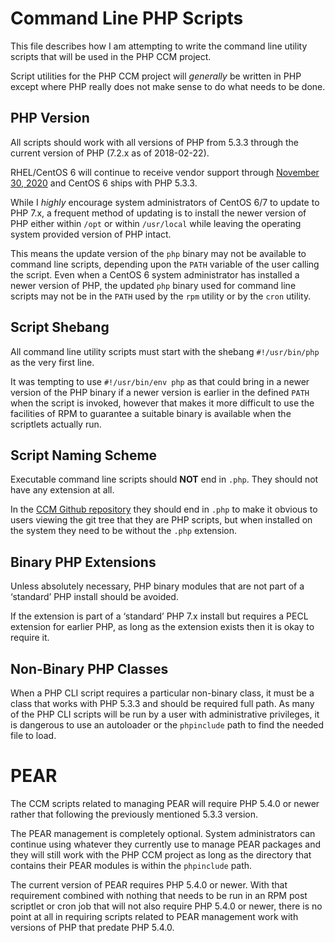 Command Line PHP Scripts
========================

This file describes how I am attempting to write the command line utility
scripts that will be used in the PHP CCM project.

Script utilities for the PHP CCM project will *generally* be written in PHP
except where PHP really does not make sense to do what needs to be done.


PHP Version
-----------

All scripts should work with all versions of PHP from 5.3.3 through the current
version of PHP (7.2.x as of 2018-02-22).

RHEL/CentOS 6 will continue to receive vendor support through
[November 30, 2020](https://wiki.centos.org/FAQ/General#head-fe8a0be91ee3e7dea812e8694491e1dde5b75e6d)
and CentOS 6 ships with PHP 5.3.3.

While I *highly* encourage system administrators of CentOS 6/7 to update to PHP
7.x, a frequent method of updating is to install the newer version of PHP
either within `/opt` or within `/usr/local` while leaving the operating system
provided version of PHP intact.

This means the update version of the `php` binary may not be available to
command line scripts, depending upon the `PATH` variable of the user calling
the script. Even when a CentOS 6 system administrator has installed a newer
version of PHP, the updated `php` binary used for command line scripts may not
be in the `PATH` used by the `rpm` utility or by the `cron` utility.


Script Shebang
--------------

All command line utility scripts must start with the shebang `#!/usr/bin/php`
as the very first line.

It was tempting to use `#!/usr/bin/env php` as that could bring in a newer
version of the PHP binary if a newer version is earlier in the defined `PATH`
when the script is invoked, however that makes it more difficult to use the
facilities of RPM to guarantee a suitable binary is available when the
scriptlets actually run.


Script Naming Scheme
--------------------

Executable command line scripts should __NOT__ end in `.php`. They should not
have any extension at all.

In the [CCM Github repository](https://github.com/AliceWonderMiscreations/CCM)
they should end in `.php` to make it obvious to users viewing the git tree that
they are PHP scripts, but when installed on the system they need to be without
the `.php` extension.


Binary PHP Extensions
---------------------

Unless absolutely necessary, PHP binary modules that are not part of a
‘standard’ PHP install should be avoided.

If the extension is part of a ‘standard’ PHP 7.x install but requires a PECL
extension for earlier PHP, as long as the extension exists then it is okay
to require it.


Non-Binary PHP Classes
----------------------

When a PHP CLI script requires a particular non-binary class, it must be a
class that works with PHP 5.3.3 and should be required full path. As many of
the PHP CLI scripts will be run by a user with administrative privileges, it is
dangerous to use an autoloader or the `phpinclude` path to find the needed file
to load.


PEAR
====

The CCM scripts related to managing PEAR will require PHP 5.4.0 or newer rather
that following the previously mentioned 5.3.3 version.

The PEAR management is completely optional. System administrators can continue
using whatever they currently use to manage PEAR packages and they will still
work with the PHP CCM project as long as the directory that contains their PEAR
modules is within the `phpinclude` path.

The current version of PEAR requires PHP 5.4.0 or newer. With that requirement
combined with nothing that needs to be run in an RPM post scriptlet or cron
job that will not also require PHP 5.4.0 or newer, there is no point at all
in requiring scripts related to PEAR management work with versions of PHP that
predate PHP 5.4.0.









